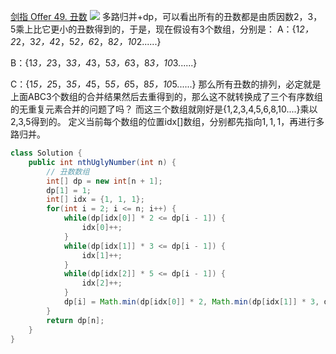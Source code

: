[剑指 Offer 49. 丑数](https://leetcode-cn.com/problems/chou-shu-lcof/ "剑指 Offer 49. 丑数")
![](https://img2022.cnblogs.com/blog/2272548/202202/2272548-20220212171856542-435598347.png)
多路归并+dp，可以看出所有的丑数都是由质因数$2$，$3$，$5$乘上比它更小的丑数得到的，于是，现在假设有3个数组，分别是： 
A：{1*2，2*2，3*2，4*2，5*2，6*2，8*2，10*2......}

B：{1*3，2*3，3*3，4*3，5*3，6*3，8*3，10*3......}

C：{1*5，2*5，3*5，4*5，5*5，6*5，8*5，10*5......}
那么所有丑数的排列，必定就是上面ABC3个数组的合并结果然后去重得到的，那么这不就转换成了三个有序数组的无重复元素合并的问题了吗？
而这三个数组就刚好是{1,2,3,4,5,6,8,10....}乘以2,3,5得到的。
定义当前每个数组的位置idx[]数组，分别都先指向${1,1,1}$，再进行多路归并。
```java
class Solution {
    public int nthUglyNumber(int n) {
        // 丑数数组
        int[] dp = new int[n + 1];
        dp[1] = 1;
        int[] idx = {1, 1, 1};
        for(int i = 2; i <= n; i++) {
            while(dp[idx[0]] * 2 <= dp[i - 1]) {
                idx[0]++;
            }
            while(dp[idx[1]] * 3 <= dp[i - 1]) {
                idx[1]++;
            }
            while(dp[idx[2]] * 5 <= dp[i - 1]) {
                idx[2]++;
            }
            dp[i] = Math.min(dp[idx[0]] * 2, Math.min(dp[idx[1]] * 3, dp[idx[2]] * 5));
        }
        return dp[n];
    }
}
```